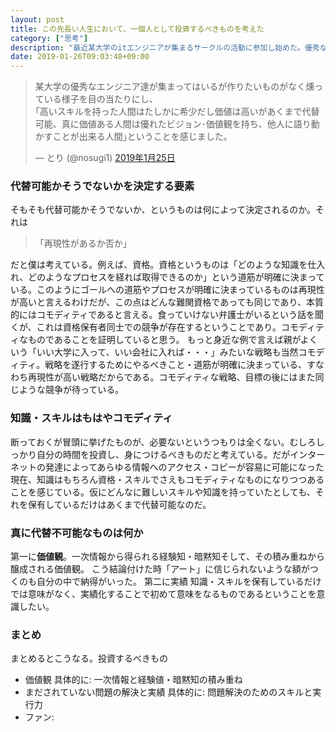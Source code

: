 ```yaml
---
layout: post
title: この先長い人生において、一個人として投資するべきものを考えた
category: ["思考"]
description: "最近某大学のitエンジニアが集まるサークルの活動に参加し始めた。優秀な人々も多いように感じたが、個人的には思うところがあった。それについてのツイートがきっかけで色々考えたので記録に残しておく。"
date: 2019-01-26T09:03:48+09:00
---
```

<blockquote class="twitter-tweet" data-lang="ja"><p lang="ja" dir="ltr">某大学の優秀なエンジニア達が集まってはいるが作りたいものがなく燻っている様子を目の当たりにし、<br>｢高いスキルを持った人間はたしかに希少だし価値は高いがあくまで代替可能、真に価値ある人間は優れたビジョン･価値観を持ち、他人に語り動かすことが出来る人間｣ということを感じました。</p>&mdash; とり (@nosugi1) <a href="https://twitter.com/nosugi1/status/1088853220783353856?ref_src=twsrc%5Etfw">2019年1月25日</a></blockquote>
<script async src="https://platform.twitter.com/widgets.js" charset="utf-8"></script>

### 代替可能かそうでないかを決定する要素
そもそも代替可能かそうでないか、というものは何によって決定されるのか。それは
> 「再現性があるか否か」

だと僕は考えている。例えば、資格。資格というものは「どのような知識を仕入れ、どのようなプロセスを経れば取得できるのか」という道筋が明確に決まっている。このようにゴールへの道筋やプロセスが明確に決まっているものは再現性が高いと言えるわけだが、この点はどんな難関資格であっても同じであり、本質的にはコモディティであると言える。食っていけない弁護士がいるという話を聞くが、これは資格保有者同士での競争が存在するということであり。コモディティなものであることを証明していると思う。
もっと身近な例で言えば親がよくいう「いい大学に入って、いい会社に入れば・・・」みたいな戦略も当然コモディティ。戦略を遂行するためにやるべきこと・道筋が明確に決まっている、すなわち再現性が高い戦略だからである。コモディティな戦略、目標の後にはまた同じような競争が待っている。

### 知識・スキルはもはやコモディティ
断っておくが冒頭に挙げたものが、必要ないというつもりは全くない。むしろしっかり自分の時間を投資し、身につけるべきものだと考えている。だがインターネットの発達によってあらゆる情報へのアクセス・コピーが容易に可能になった現在、知識はもちろん資格・スキルでさえもコモディティなものになりつつあることを感じている。仮にどんなに難しいスキルや知識を持っていたとしても、それを保有しているだけはあくまで代替可能なのだ。

### 真に代替不可能なものは何か
第一に**価値観**。一次情報から得られる経験知・暗黙知そして、その積み重ねから醸成される価値観。
こう結論付けた時「アート」に信じられないような額がつくのも自分の中で納得がいった。
第二に実績
知識・スキルを保有しているだけでは意味がなく、実績化することで初めて意味をなるものであるということを意識したい。

### まとめ
まとめるとこうなる。投資するべきもの
- 価値観
具体的に: 一次情報と経験値・暗黙知の積み重ね
- まだされていない問題の解決と実績
具体的に: 問題解決のためのスキルと実行力
- ファン:  
